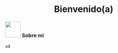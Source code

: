 <h1 align="center"> Bienvenido(a) </h1>

### <img src="https://media.giphy.com/media/VgCDAzcKvsR6OM0uWg/giphy.gif" width="50"> Sobre mi 

xd
